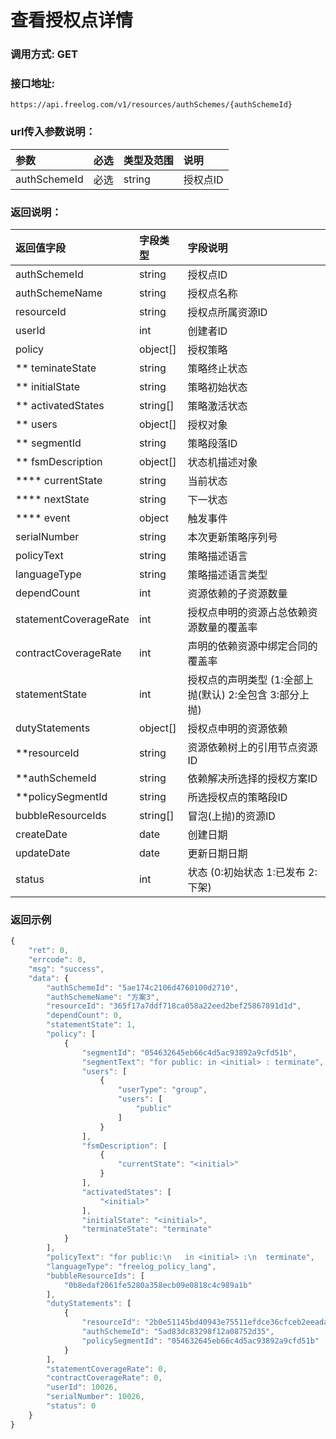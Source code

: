 # 查看授权点详情

### 调用方式: GET

### 接口地址:

```
https://api.freelog.com/v1/resources/authSchemes/{authSchemeId}
```

### url传入参数说明：

| 参数 | 必选 | 类型及范围 | 说明 |
| :--- | :--- | :--- | :--- |
|authSchemeId|必选|string|授权点ID|


### 返回说明：

| 返回值字段 | 字段类型 | 字段说明 |
| :--- | :--- | :--- |
| authSchemeId | string | 授权点ID |
| authSchemeName | string | 授权点名称 |
| resourceId| string | 授权点所属资源ID|
| userId | int | 创建者ID |
| policy | object[] | 授权策略 |
| ** teminateState | string | 策略终止状态 |
| ** initialState | string | 策略初始状态 |
| ** activatedStates | string[] | 策略激活状态 |
| ** users | object[] | 授权对象 |
| ** segmentId | string| 策略段落ID |
| ** fsmDescription | object[] | 状态机描述对象 |
| **** currentState | string| 当前状态 |
| **** nextState | string| 下一状态 |
| **** event | object| 触发事件 |
| serialNumber | string | 本次更新策略序列号 |
| policyText | string | 策略描述语言 |
| languageType | string | 策略描述语言类型 |
| dependCount| int | 资源依赖的子资源数量 |
| statementCoverageRate | int | 授权点申明的资源占总依赖资源数量的覆盖率 |
| contractCoverageRate | int | 声明的依赖资源中绑定合同的覆盖率 |
| statementState | int | 授权点的声明类型 (1:全部上抛(默认)  2:全包含  3:部分上抛) |
| dutyStatements | object[] | 授权点申明的资源依赖 |
| **resourceId | string | 资源依赖树上的引用节点资源ID|
| **authSchemeId | string | 依赖解决所选择的授权方案ID|
| **policySegmentId|string| 所选授权点的策略段ID|
| bubbleResourceIds |  string[] | 冒泡(上抛)的资源ID |
| createDate | date | 创建日期 |
| updateDate | date | 更新日期日期 |
| status | int | 状态 (0:初始状态 1:已发布 2:下架) |


### 返回示例

```js
{
    "ret": 0,
    "errcode": 0,
    "msg": "success",
    "data": {
        "authSchemeId": "5ae174c2106d4760100d2710",
        "authSchemeName": "方案3",
        "resourceId": "365f17a7ddf718ca058a22eed2bef25867891d1d",
        "dependCount": 0,
        "statementState": 1,
        "policy": [
            {
                "segmentId": "054632645eb66c4d5ac93892a9cfd51b",
                "segmentText": "for public: in <initial> : terminate",
                "users": [
                    {
                        "userType": "group",
                        "users": [
                            "public"
                        ]
                    }
                ],
                "fsmDescription": [
                    {
                        "currentState": "<initial>"
                    }
                ],
                "activatedStates": [
                    "<initial>"
                ],
                "initialState": "<initial>",
                "terminateState": "terminate"
            }
        ],
        "policyText": "for public:\n   in <initial> :\n  terminate",
        "languageType": "freelog_policy_lang",
        "bubbleResourceIds": [
            "0b8edaf2061fe5280a358ecb09e0818c4c989a1b"
        ],
        "dutyStatements": [
            {
                "resourceId": "2b0e51145bd40943e75511efdce36cfceb2eeada",
                "authSchemeId": "5ad83dc83298f12a08752d35",
                "policySegmentId": "054632645eb66c4d5ac93892a9cfd51b"
            }
        ],
        "statementCoverageRate": 0,
        "contractCoverageRate": 0,
        "userId": 10026,
        "serialNumber": 10026,
        "status": 0
    }
}
```
